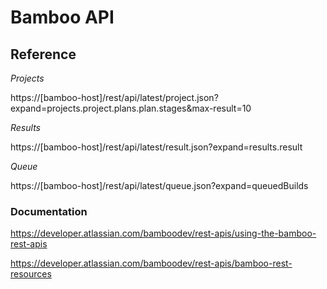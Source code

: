 # Bamboo API

## Reference

*Projects*

https://[bamboo-host]/rest/api/latest/project.json?expand=projects.project.plans.plan.stages&max-result=10

*Results*

https://[bamboo-host]/rest/api/latest/result.json?expand=results.result

*Queue*

https://[bamboo-host]/rest/api/latest/queue.json?expand=queuedBuilds

### Documentation

https://developer.atlassian.com/bamboodev/rest-apis/using-the-bamboo-rest-apis

https://developer.atlassian.com/bamboodev/rest-apis/bamboo-rest-resources
